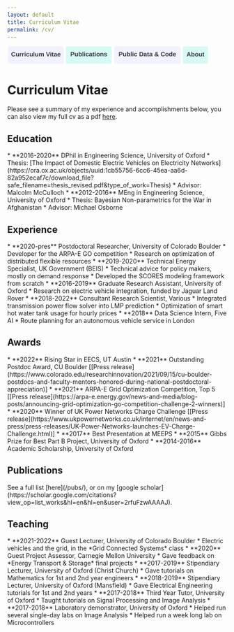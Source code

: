 ```yaml
---
layout: default
title: Curriculum Vitae
permalink: /cv/
---
```

<a href="https://constancecrozier.github.io/cv/"><img src="/images/cv_button.png" alt="drawing" height="40"/></a><a href="https://constancecrozier.github.io/pubs/"><img src="/images/pub_button.png" alt="drawing" height="40"/></a><a href="https://constancecrozier.github.io/code/"><img src="/images/code_button.png" alt="drawing" height="40"/></a><a href="https://constancecrozier.github.io/about/"><img src="/images/about_button.png" alt="drawing" height="40"/></a>
# Curriculum Vitae
Please see a summary of my experience and accomplishments below, you can also view my full cv as a pdf [here](/files/crozier_cv.pdf).

<h2> Education </h2>
* **2016-2020** DPhil in Engineering Science, University of Oxford
	* Thesis: [The Impact of Domestic Electric Vehicles on Electricity Networks](https://ora.ox.ac.uk/objects/uuid:1cb55756-6cc6-45ea-aa6d-82a952ecaf7c/download_file?safe_filename=thesis_revised.pdf&type_of_work=Thesis)
	* Advisor: Malcolm McCulloch
* **2012-2016** MEng in Engineering Science, University of Oxford 
	* Thesis: Bayesian Non-parametrics for the War in Afghanistan
	* Advisor: Michael Osborne

<h2> Experience </h2>
* **2020-pres** Postdoctoral Researcher, University of Colorado Boulder
	* Developer for the ARPA-E GO competition
	* Research on optimization of distributed flexible resources
* **2019-2020** Technical Energy Specialist, UK Government (BEIS)
	* Technical advice for policy makers, mostly on demand response
	* Developed the SCORES modeling framework from scratch
* **2016-2019** Graduate Research Assistant, University of Oxford
	* Research on electric vehicle integration, funded by Jaguar Land Rover
* **2018-2022** Consultant Research Scientist, Various
	* Integrated transmission power flow solver into LMP prediction
	* Optimization of smart hot water tank usage for hourly prices
* **2018** Data Science Intern, Five AI
	* Route planning for an autonomous vehicle service in London

<h2> Awards </h2>
* **2022** Rising Star in EECS, UT Austin
* **2021** Outstanding Postdoc Award, CU Boulder [[Press release](https://www.colorado.edu/researchinnovation/2021/09/15/cu-boulder-postdocs-and-faculty-mentors-honored-during-national-postdoctoral-appreciation)]
* **2021** ARPA-E Grid Optimization Competition, Top 5 [[Press release](https://arpa-e.energy.gov/news-and-media/blog-posts/announcing-grid-optimization-go-competition-challenge-2-winners)]
* **2020** Winner of UK Power Networks Charge Challenge [[Press release](https://www.ukpowernetworks.co.uk/internet/en/news-and-press/press-releases/UK-Power-Networks-launches-EV-Charge-Challenge.html)]
* **2017** Best Presentation at MEEPS
* **2015** Gibbs Prize for Best Part B Project, University of Oxford
* **2014-2016** Academic Scholarship, University of Oxford  


<h2> Publications </h2>
See a full list [here](/pubs/), or on my [google scholar](https://scholar.google.com/citations?view_op=list_works&hl=en&hl=en&user=2rfuFzwAAAAJ). 

<h2> Teaching </h2>
* **2021-2022** Guest Lecturer, University of Colorado Boulder
	* Electric vehicles and the grid, in the *Grid Connected Systems* class
* **2020** Guest Project Assessor, Carnegie Mellon University
	* Gave feedback on *Energy Transport & Storage* final projects
* **2017-2019** Stipendiary Lecturer, University of Oxford (Christ Church)
	* Gave tutorials on Mathematics for 1st and 2nd year engineers
* **2018-2019** Stipendiary Lecturer, University of Oxford (Mansfield)
	* Gave Electrical Engineering tutorials for 1st and 2nd years
* **2017-2018** Third Year Tutor, University of Oxford
	* Taught tutorials on Signal Processing and Image Analysis
* **2017-2018** Laboratory demonstrator, University of Oxford
	* Helped run several single-day labs on Image Analysis
	* Helped run a week long lab on Microcontrollers

